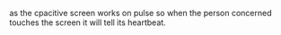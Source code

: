 as the cpacitive screen works on pulse so when the person concerned touches the screen it will tell its heartbeat.